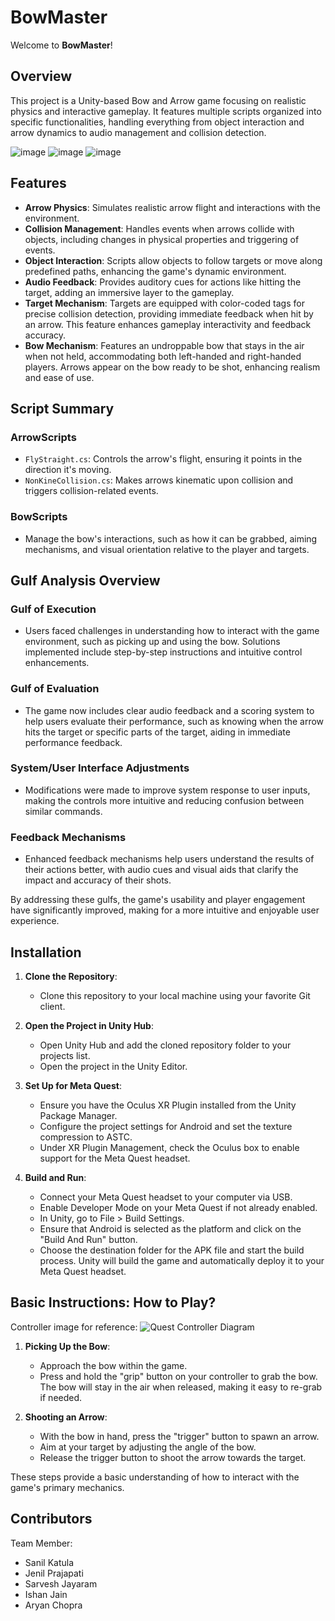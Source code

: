 # BowMaster

Welcome to **BowMaster**!

## Overview

This project is a Unity-based Bow and Arrow game focusing on realistic physics and interactive gameplay. It features multiple scripts organized into specific functionalities, handling everything from object interaction and arrow dynamics to audio management and collision detection.


![image](https://github.com/sanilkatula/Bowmaster/assets/124840083/7845a203-c95a-403f-93ef-3aa957e63b51)
![image](https://github.com/sanilkatula/Bowmaster/assets/124840083/e243f071-65d9-4e82-91e3-26d7275f1aa5)
![image](https://github.com/sanilkatula/Bowmaster/assets/124840083/a14cc1ba-eecf-485d-9716-d237fb3c8d14)

## Features

- **Arrow Physics**: Simulates realistic arrow flight and interactions with the environment.
- **Collision Management**: Handles events when arrows collide with objects, including changes in physical properties and triggering of events.
- **Object Interaction**: Scripts allow objects to follow targets or move along predefined paths, enhancing the game's dynamic environment.
- **Audio Feedback**: Provides auditory cues for actions like hitting the target, adding an immersive layer to the gameplay.
- **Target Mechanism**: Targets are equipped with color-coded tags for precise collision detection, providing immediate feedback when hit by an arrow. This feature enhances gameplay interactivity and feedback accuracy.
- **Bow Mechanism**: Features an undroppable bow that stays in the air when not held, accommodating both left-handed and right-handed players. Arrows appear on the bow ready to be shot, enhancing realism and ease of use.


## Script Summary

### ArrowScripts
- `FlyStraight.cs`: Controls the arrow's flight, ensuring it points in the direction it's moving.
- `NonKineCollision.cs`: Makes arrows kinematic upon collision and triggers collision-related events.

### BowScripts
- Manage the bow's interactions, such as how it can be grabbed, aiming mechanisms, and visual orientation relative to the player and targets.

## Gulf Analysis Overview

### Gulf of Execution
- Users faced challenges in understanding how to interact with the game environment, such as picking up and using the bow. Solutions implemented include step-by-step instructions and intuitive control enhancements.

### Gulf of Evaluation
- The game now includes clear audio feedback and a scoring system to help users evaluate their performance, such as knowing when the arrow hits the target or specific parts of the target, aiding in immediate performance feedback.

### System/User Interface Adjustments
- Modifications were made to improve system response to user inputs, making the controls more intuitive and reducing confusion between similar commands.

### Feedback Mechanisms
- Enhanced feedback mechanisms help users understand the results of their actions better, with audio cues and visual aids that clarify the impact and accuracy of their shots.

By addressing these gulfs, the game's usability and player engagement have significantly improved, making for a more intuitive and enjoyable user experience.

## Installation

1. **Clone the Repository**:
   - Clone this repository to your local machine using your favorite Git client.

2. **Open the Project in Unity Hub**:
   - Open Unity Hub and add the cloned repository folder to your projects list.
   - Open the project in the Unity Editor.

3. **Set Up for Meta Quest**:
   - Ensure you have the Oculus XR Plugin installed from the Unity Package Manager.
   - Configure the project settings for Android and set the texture compression to ASTC.
   - Under XR Plugin Management, check the Oculus box to enable support for the Meta Quest headset.

4. **Build and Run**:
   - Connect your Meta Quest headset to your computer via USB.
   - Enable Developer Mode on your Meta Quest if not already enabled.
   - In Unity, go to File > Build Settings.
   - Ensure that Android is selected as the platform and click on the "Build And Run" button.
   - Choose the destination folder for the APK file and start the build process. Unity will build the game and automatically deploy it to your Meta Quest headset.

## Basic Instructions: How to Play?

Controller image for reference:
![Quest Controller Diagram](https://github.com/sanilkatula/Bowmaster/assets/124840083/02b54603-b967-41d9-9ca2-2884af685b90)

1. **Picking Up the Bow**:
   - Approach the bow within the game.
   - Press and hold the "grip" button on your controller to grab the bow. The bow will stay in the air when released, making it easy to re-grab if needed.

2. **Shooting an Arrow**:
   - With the bow in hand, press the "trigger" button to spawn an arrow.
   - Aim at your target by adjusting the angle of the bow.
   - Release the trigger button to shoot the arrow towards the target.

These steps provide a basic understanding of how to interact with the game's primary mechanics.


## Contributors

Team Member:
- Sanil Katula
- Jenil Prajapati
- Sarvesh Jayaram
- Ishan Jain
- Aryan Chopra

